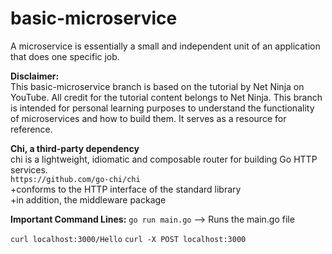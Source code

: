 # basic-microservice

A microservice is essentially a small and independent unit of an application that does one specific job. <br />

**Disclaimer:** <br />
This basic-microservice branch is based on the tutorial by Net Ninja on YouTube. All credit for the tutorial content belongs to Net Ninja. This branch is intended for personal learning purposes to understand the functionality of microservices and how to build them. It serves as a resource for reference.

**Chi, a third-party dependency** <br />
chi is a lightweight, idiomatic and composable router for building Go HTTP services. <br />
```https://github.com/go-chi/chi``` <br />
+conforms to the HTTP interface of the standard library <br />
+in addition, the middleware package <br />

**Important Command Lines:**
```go run main.go```
--> Runs the main.go file <br />

```curl localhost:3000/Hello```
```curl -X POST localhost:3000```
